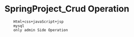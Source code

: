 #      SpringProject_Crud Operation 
        
        
        Html+css+javaScript+jsp
        mysql
        only admin Side Operation
        

